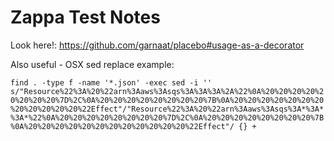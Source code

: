 # Zappa Test Notes

Look here!: https://github.com/garnaat/placebo#usage-as-a-decorator

Also useful - OSX sed replace example:

`
find . -type f -name '*.json' -exec sed -i '' s/"Resource%22%3A%20%22arn%3Aaws%3Asqs%3A%3A%3A%2A%22%0A%20%20%20%20%20%20%20%20%7D%2C%0A%20%20%20%20%20%20%20%20%7B%0A%20%20%20%20%20%20%20%20%20%20%20%20%22Effect"/"Resource%22%3A%20%22arn%3Aaws%3Asqs%3A*%3A*%3A*%22%0A%20%20%20%20%20%20%20%20%7D%2C%0A%20%20%20%20%20%20%20%20%7B%0A%20%20%20%20%20%20%20%20%20%20%20%20%22Effect"/ {} +
`
